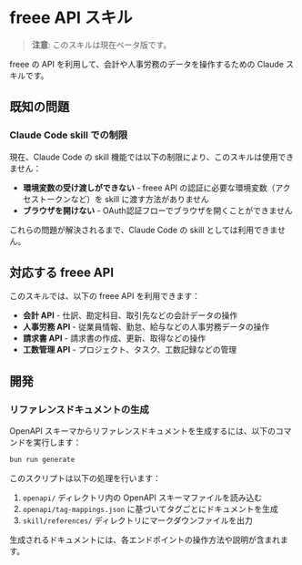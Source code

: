 # freee API スキル

> **注意**: このスキルは現在ベータ版です。

freee の API を利用して、会計や人事労務のデータを操作するための Claude スキルです。

## 既知の問題

### Claude Code skill での制限

現在、Claude Code の skill 機能では以下の制限により、このスキルは使用できません：

- **環境変数の受け渡しができない** - freee API の認証に必要な環境変数（アクセストークンなど）を skill に渡す方法がありません
- **ブラウザを開けない** - OAuth認証フローでブラウザを開くことができません

これらの問題が解決されるまで、Claude Code の skill としては利用できません。

## 対応する freee API

このスキルでは、以下の freee API を利用できます：

- **会計 API** - 仕訳、勘定科目、取引先などの会計データの操作
- **人事労務 API** - 従業員情報、勤怠、給与などの人事労務データの操作
- **請求書 API** - 請求書の作成、更新、取得などの操作
- **工数管理 API** - プロジェクト、タスク、工数記録などの管理

## 開発

### リファレンスドキュメントの生成

OpenAPI スキーマからリファレンスドキュメントを生成するには、以下のコマンドを実行します：

```bash
bun run generate
```

このスクリプトは以下の処理を行います：

1. `openapi/` ディレクトリ内の OpenAPI スキーマファイルを読み込む
2. `openapi/tag-mappings.json` に基づいてタグごとにドキュメントを生成
3. `skill/references/` ディレクトリにマークダウンファイルを出力

生成されるドキュメントには、各エンドポイントの操作方法や説明が含まれます。
